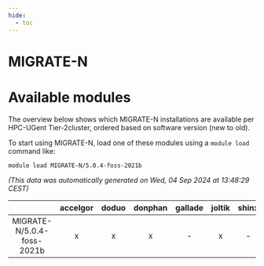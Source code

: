```yaml
---
hide:
  - toc
---
```


MIGRATE-N
=========

# Available modules


The overview below shows which MIGRATE-N installations are available per HPC-UGent Tier-2cluster, ordered based on software version (new to old).

To start using MIGRATE-N, load one of these modules using a `module load` command like:

```shell
module load MIGRATE-N/5.0.4-foss-2021b
```

*(This data was automatically generated on Wed, 04 Sep 2024 at 13:48:29 CEST)*  

| |accelgor|doduo|donphan|gallade|joltik|shinx|skitty|
| :---: | :---: | :---: | :---: | :---: | :---: | :---: | :---: |
|MIGRATE-N/5.0.4-foss-2021b|x|x|x|-|x|-|x|
